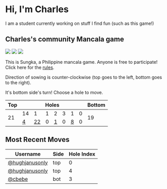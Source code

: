 # Hi, I'm Charles

I am a student currently working on stuff I find fun (such as this game!)

## Charles's community Mancala game

![](https://img.shields.io/badge/Total%20moves%20played-12-blue)
![](https://img.shields.io/badge/Number%20of%20players-2-red)
![](https://img.shields.io/badge/Games%20completed-0-green)

This is Sungka, a Philippine mancala game. Anyone is free to participate! Click here for the [rules](https://mancala.fandom.com/wiki/Sungka#Rules).

Direction of sowing is counter-clockwise (top goes to the left, bottom goes to the right).

It's bottom side's turn! Choose a hole to move.

<table>
<thead>
<tr>
<th>Top</th>
<th colspan=7>Holes</th>
<th>Bottom</th>
</tr>
</thead>
<tbody>
<tr>
<td rowspan=2>21</td>
<td>14</td>
<td>1</td>
<td>1</td>
<td>2</td>
<td>3</td>
<td>1</td>
<td>0</td>
<td rowspan=2>19</td>
</tr>
<tr>
<td><a href="https://github.com/cbebe/chonka/issues/new?title=sungka%7Cbot%7C0&&body=Just%20push%20%27Submit%20new%20issue%27%20without%20changing%20the%20title.%20Please%20wait%2030%20seconds%20to%20check%20if%20you%20have%20an%20extra%20move%20or%20let%20someone%20else%20play%20the%20turn.">4</a></td>
<td><a href="https://github.com/cbebe/chonka/issues/new?title=sungka%7Cbot%7C1&&body=Just%20push%20%27Submit%20new%20issue%27%20without%20changing%20the%20title.%20Please%20wait%2030%20seconds%20to%20check%20if%20you%20have%20an%20extra%20move%20or%20let%20someone%20else%20play%20the%20turn.">22</a></td>
<td>0</td>
<td><a href="https://github.com/cbebe/chonka/issues/new?title=sungka%7Cbot%7C3&&body=Just%20push%20%27Submit%20new%20issue%27%20without%20changing%20the%20title.%20Please%20wait%2030%20seconds%20to%20check%20if%20you%20have%20an%20extra%20move%20or%20let%20someone%20else%20play%20the%20turn.">1</a></td>
<td>0</td>
<td><a href="https://github.com/cbebe/chonka/issues/new?title=sungka%7Cbot%7C5&&body=Just%20push%20%27Submit%20new%20issue%27%20without%20changing%20the%20title.%20Please%20wait%2030%20seconds%20to%20check%20if%20you%20have%20an%20extra%20move%20or%20let%20someone%20else%20play%20the%20turn.">8</a></td>
<td>0</td>
</tr>
<tbody>
</table>


## Most Recent Moves

|Username|Side|Hole Index|
|-|-|-|
|[@hughjanusonly](https://github.com/hughjanusonly)|top|0|
|[@hughjanusonly](https://github.com/hughjanusonly)|top|4|
|[@cbebe](https://github.com/cbebe)|bot|3|
